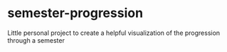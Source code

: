 # semester-progression
Little personal project to create a helpful visualization of the progression through a semester
